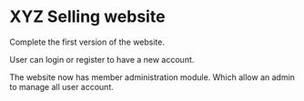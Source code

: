 # XYZ Selling website

Complete the first version of the website.

User can login or register to have a new account.

The website now has member administration module. Which allow an admin to manage all user account.

